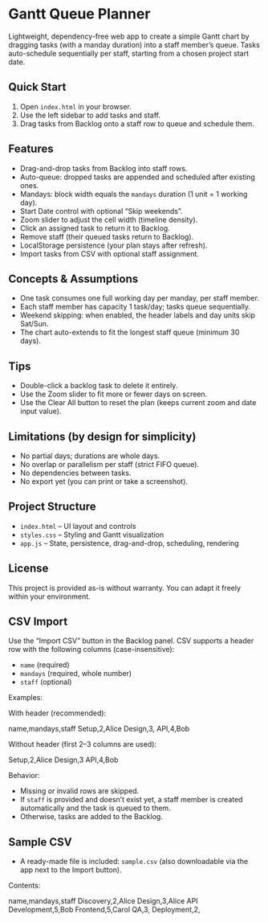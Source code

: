# Gantt Queue Planner

Lightweight, dependency-free web app to create a simple Gantt chart by dragging tasks (with a manday duration) into a staff member’s queue. Tasks auto-schedule sequentially per staff, starting from a chosen project start date.

## Quick Start

1. Open `index.html` in your browser.
2. Use the left sidebar to add tasks and staff.
3. Drag tasks from Backlog onto a staff row to queue and schedule them.

## Features

- Drag-and-drop tasks from Backlog into staff rows.
- Auto-queue: dropped tasks are appended and scheduled after existing ones.
- Mandays: block width equals the `mandays` duration (1 unit = 1 working day).
- Start Date control with optional “Skip weekends”.
- Zoom slider to adjust the cell width (timeline density).
- Click an assigned task to return it to Backlog.
- Remove staff (their queued tasks return to Backlog).
- LocalStorage persistence (your plan stays after refresh).
- Import tasks from CSV with optional staff assignment.

## Concepts & Assumptions

- One task consumes one full working day per manday, per staff member.
- Each staff member has capacity 1 task/day; tasks queue sequentially.
- Weekend skipping: when enabled, the header labels and day units skip Sat/Sun.
- The chart auto-extends to fit the longest staff queue (minimum 30 days).

## Tips

- Double-click a backlog task to delete it entirely.
- Use the Zoom slider to fit more or fewer days on screen.
- Use the Clear All button to reset the plan (keeps current zoom and date input value).

## Limitations (by design for simplicity)

- No partial days; durations are whole days.
- No overlap or parallelism per staff (strict FIFO queue).
- No dependencies between tasks.
- No export yet (you can print or take a screenshot).

## Project Structure

- `index.html` – UI layout and controls
- `styles.css` – Styling and Gantt visualization
- `app.js` – State, persistence, drag-and-drop, scheduling, rendering

## License

This project is provided as-is without warranty. You can adapt it freely within your environment.

## CSV Import

Use the “Import CSV” button in the Backlog panel. CSV supports a header row with the following columns (case-insensitive):

- `name` (required)
- `mandays` (required, whole number)
- `staff` (optional)

Examples:

With header (recommended):

name,mandays,staff
Setup,2,Alice
Design,3,
API,4,Bob

Without header (first 2–3 columns are used):

Setup,2,Alice
Design,3
API,4,Bob

Behavior:

- Missing or invalid rows are skipped.
- If `staff` is provided and doesn’t exist yet, a staff member is created automatically and the task is queued to them.
- Otherwise, tasks are added to the Backlog.

## Sample CSV

- A ready-made file is included: `sample.csv` (also downloadable via the app next to the Import button).

Contents:

name,mandays,staff
Discovery,2,Alice
Design,3,Alice
API Development,5,Bob
Frontend,5,Carol
QA,3,
Deployment,2,
